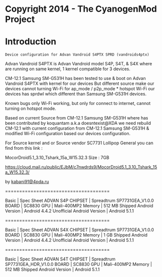 Copyright 2014 - The CyanogenMod Project
===================================

# Introduction

	Device configuration for Advan Vandroid S4PTX SPRD (vandroids4ptx)

Advan Vandroid S4PTX is Advan Vandroid model S4P, S4T, & S4X 
where are running on same kernel, 1 kernel compatible for 3 devices.

CM-12.1 Samsung SM-G531H has been tested to use & boot on Advan Vandroid S4PTX with kernel for our devices
But different source make our devices cannot turning Wi-Fi for ap_mode / p2p_mode * hotspot Wi-Fi
our devices has sprdwl which different than Samsung SM-G531H devices.

Known bugs only
Wi-Fi working, but only for connect to internet, cannot turning on hotspot mode.

Based on current Source from CM-12.1 Samsung SM-G531H where has been contributed by koquantam a.k.a doesntexist@XDA
we need rebuild CM-12.1 with current configuration from CM-12.1 Samsung SM-G531H & modified Wi-Fi configuration based our devices configuration.

For Source kernel and or Source vendor SC7731 Lollipop General you can find from this link :

MocorDroid5.1_3.10_Tshark_15a_W15.32.3 
Size : 7GB

https://cloud.mail.ru/public/EJbM/c7nwdrds9/MocorDroid5.1_3.10_Tshark_15a_W15.32.3/

by kabani91@4pda.ru


=====================================

Basic   | Spec Sheet ADVAN S4P
CHIPSET | Spreadtrum SP7731GEA_V1.0.0
BOARD   | SC8830
GPU     | Mali-400MP2
Memory  | 512 MB
Shipped Android Version | Android 4.4.2
Unofficial Android Version | Android 5.1.1

=====================================

Basic   | Spec Sheet ADVAN S4X
CHIPSET | Spreadtrum SP7731GEA_V1.0.0
BOARD   | SC8830
GPU     | Mali-400MP2
Memory  | 1 GB
Shipped Android Version | Android 4.4.2
Unofficial Android Version | Android 5.1.1

=====================================

Basic   | Spec Sheet ADVAN S4T
CHIPSET | Spreadtrum SP7731GEA_HDR_V1.0.0
BOARD   | SC8830
GPU     | Mali-400MP2
Memory  | 512 MB
Shipped Android Version | Android 5.1.1



